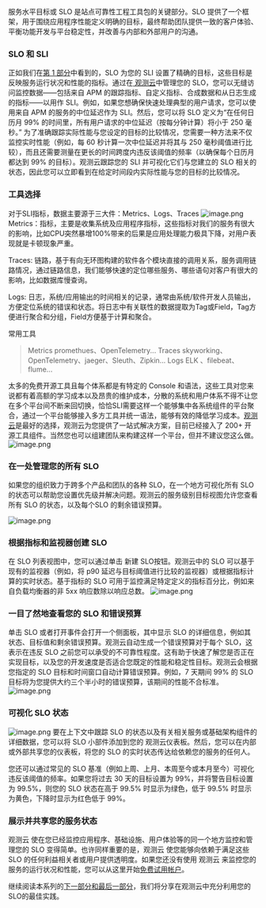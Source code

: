 服务水平目标或 SLO 是站点可靠性工程工具包的关键部分。SLO 提供了一个框架，用于围绕应用程序性能定义明确的目标，最终帮助团队提供一致的客户体验、平衡功能开发与平台稳定性，并改善与内部和外部用户的沟通。

### SLO 和 SLI
正如我们在[第 1 部分](https://www.yuque.com/dataflux/bp/slo-part1)中看到的，SLO 为您的 SLI 设置了精确的目标，这些目标是反映服务运行状况和性能的指标。通过在[ 观测云](https://guance.com/)中管理您的 SLO，您可以无缝访问监控数据——包括来自 APM 的跟踪指标、自定义指标、合成数据和从日志生成的指标——以用作 SLI。例如，如果您想确保快速处理典型的用户请求，您可以使用来自 APM 的服务的中位延迟作为 SLI。然后，您可以将 SLO 定义为“在任何日历月 99% 的时间里，所有用户请求的中位延迟（按每分钟计算）将小于 250 毫秒。”
为了准确跟踪实际性能与您设定的目标的比较情况，您需要一种方法来不仅监控实时性能（例如，每 60 秒计算一次中位延迟并将其与 250 毫秒阈值进行比较），而且还需要测量在更长的时间跨度内违反该阈值的频率（以确保每个日历月都达到 99% 的目标）。观测云跟踪您的 SLI 并可视化它们与您建立的 SLO 相关的状态，因此您可以立即看到在给定时间段内实际性能与您的目标的比较情况。

### 工具选择
对于SLI指标，数据主要源于三大件：Metrics、Logs、Traces
![image.png](https://cdn.nlark.com/yuque/0/2021/png/22022417/1639554037155-e8c73377-a60b-4da0-89a7-a34af3ded3c3.png#clientId=uf7c5f787-0de8-4&crop=0&crop=0&crop=1&crop=1&from=paste&height=999&id=uc1ebfbff&margin=%5Bobject%20Object%5D&name=image.png&originHeight=999&originWidth=1920&originalType=binary&ratio=1&rotation=0&showTitle=false&size=148994&status=done&style=none&taskId=u30237f78-326b-4c99-a6bf-6c2d7eec891&title=&width=1920)
Metrics：指标，主要是收集系统及应用程序指标，这些指标对我们的服务有很大的影响，比如CPU突然暴增100%带来的后果是应用处理能力极具下降，对用户表现就是卡顿现象严重。

Traces: 链路，基于有向无环图构建的软件各个模块直接的调用关系，服务调用链路情况，通过链路信息，我们能够快速的定位哪些服务、哪些语句对客户有很大的影响，比如数据库慢查询。

Logs: 日志，系统/应用输出的时间相关的记录，通常由系统/软件开发人员输出，方便定位系统的错误和状态。将日志中有关联性的数据提取为Tag或Field，Tag方便进行聚合和分组，Field方便基于计算和聚合。

常用工具
> Metrics
> promethues、OpenTelemetry...
> Traces
> skyworking、OpenTelemetry、jaeger、Sleuth、Zipkin...
> Logs
> ELK 、filebeat、flume...


太多的免费开源工具且每个体系都是有特定的 Console 和语法，这些工具对您来说都有着高额的学习成本以及昂贵的维护成本，分散的系统和用户体系不得不让您在多个平台间不断来回切换，恰恰SLI需要这样一个能够集中各系统组件的平台聚合，通过一个平台能够接入多方工具并统一语法，能够有效的降低学习成本。[观测云](https://guance.com/)是最好的选择，观测云为您提供了一站式解决方案，目前已经接入了 200+ 开源工具组件。当然您也可以组建团队来构建这样一个平台，但并不建议您这么做。
![image.png](https://cdn.nlark.com/yuque/0/2021/png/22022417/1639557109364-f6238b83-9aed-4881-9782-51c7230fa627.png#clientId=uf7c5f787-0de8-4&crop=0&crop=0&crop=1&crop=1&from=paste&height=757&id=ua404e6e8&margin=%5Bobject%20Object%5D&name=image.png&originHeight=757&originWidth=1050&originalType=binary&ratio=1&rotation=0&showTitle=false&size=488416&status=done&style=none&taskId=ud664cdc4-5bfc-4cf9-9c79-97e14b631de&title=&width=1050)

### 在一处管理您的所有 SLO
如果您的组织致力于跨多个产品和团队的各种 SLO，在一个地方可视化所有 SLO 的状态可以帮助您设置优先级并解决问题。观测云的服务级别目标视图允许您查看所有 SLO 的状态，以及每个SLO 的剩余错误预算。

![image.png](https://cdn.nlark.com/yuque/0/2021/png/22022417/1639560347534-43d98d30-5adc-4385-acbc-cc31efbb5c0f.png#clientId=uedb3104c-415d-4&crop=0&crop=0&crop=1&crop=1&from=paste&height=322&id=u5fc90da5&margin=%5Bobject%20Object%5D&name=image.png&originHeight=322&originWidth=1743&originalType=binary&ratio=1&rotation=0&showTitle=false&size=40667&status=done&style=none&taskId=u0150c3e0-8f02-40b5-8078-cf625d27470&title=&width=1743)


### 根据指标和监视器创建 SLO

在 SLO 列表视图中，您可以通过单击 新建 SLO按钮。观测云中的 SLO 可以基于现有的监视器（例如，将 p90 延迟与目标阈值进行比较的监视器）或根据指标计算的实时状态。基于指标的 SLO 可用于监控满足特定定义的指标百分比，例如来自负载均衡器的非 5xx 响应数除以响应总数。
![image.png](https://cdn.nlark.com/yuque/0/2021/png/22022417/1639560895217-2669c3ca-e8ee-4179-8548-83c6854656eb.png#clientId=uedb3104c-415d-4&crop=0&crop=0&crop=1&crop=1&from=paste&height=854&id=ud4ba8d1e&margin=%5Bobject%20Object%5D&name=image.png&originHeight=854&originWidth=1168&originalType=binary&ratio=1&rotation=0&showTitle=false&size=25903&status=done&style=none&taskId=u324cd041-69af-4b8b-8224-b2d98b8b1ff&title=&width=1168)
### 一目了然地查看您的 SLO 和错误预算
单击 SLO 或者打开事件会打开一个侧面板，其中显示 SLO 的详细信息，例如其状态、目标值和剩余错误预算。观测云自动生成一个错误预算对于每个 SLO，这表示在违反 SLO 之前您可以承受的不可靠性程度。这有助于快速了解您是否正在实现目标，以及您的开发速度是否适合您既定的性能和稳定性目标。观测云会根据您指定的 SLO 目标和时间窗口自动计算错误预算。例如，7 天期间 99% 的 SLO 目标将为您提供大约三个半小时的错误预算，该期间的性能不合标准。
![image.png](https://cdn.nlark.com/yuque/0/2021/png/22022417/1639561080672-dd005dc3-188e-4e6f-a541-98c75c9191cc.png#clientId=uedb3104c-415d-4&crop=0&crop=0&crop=1&crop=1&from=paste&height=880&id=u8ef2e12b&margin=%5Bobject%20Object%5D&name=image.png&originHeight=880&originWidth=1731&originalType=binary&ratio=1&rotation=0&showTitle=false&size=92653&status=done&style=none&taskId=u823b0a0f-d5e7-49b8-b4e3-5be805f6b17&title=&width=1731)
### 可视化 SLO 状态
![image.png](https://cdn.nlark.com/yuque/0/2021/png/22022417/1639561324815-dc0cecef-8cea-48b3-a92d-3c4bc0316d6a.png#clientId=uedb3104c-415d-4&crop=0&crop=0&crop=1&crop=1&from=drop&id=u87554ba1&margin=%5Bobject%20Object%5D&name=image.png&originHeight=375&originWidth=875&originalType=binary&ratio=1&rotation=0&showTitle=false&size=25411&status=done&style=none&taskId=ucfe23619-72ca-4a18-b524-056596c2f20&title=)	要在上下文中跟踪 SLO 的状态以及有关相关服务或基础架构组件的详细数据，您可以将 SLO 小部件添加到您的 观测云仪表板。然后，您可以在内部或外部共享您的仪表板，将您的 SLO 的实时状态传达给依赖您的服务的任何人。

您还可以通过常见的 SLO 基准（例如上周、上月、本周至今或本月至今）可视化违反该阈值的频率。如果您将过去 30 天的目标设置为 99%，并将警告目标设置为 99.5%，则您的 SLO 状态在高于 99.5% 时显示为绿色，低于 99.5% 时显示为黄色，下降时显示为红色低于 99%。

### 展示并共享您的服务状态

观测云 使在您已经监控应用程序、基础设施、用户体验等的同一个地方监控和管理您的 SLO 变得简单。也许同样重要的是，观测云 使您能够向依赖于满足这些 SLO 的任何利益相关者或用户提供透明度。如果您还没有使用 观测云 来监控您的服务的运行状况和性能，您可以从这里开始[免费试用帐户](https://auth.guance.com/redirectpage/register)。

继续阅读本系列的[下一部分和最后一部分](slo_part3.md)，我们将分享在观测云中充分利用您的SLO的最佳实践。




